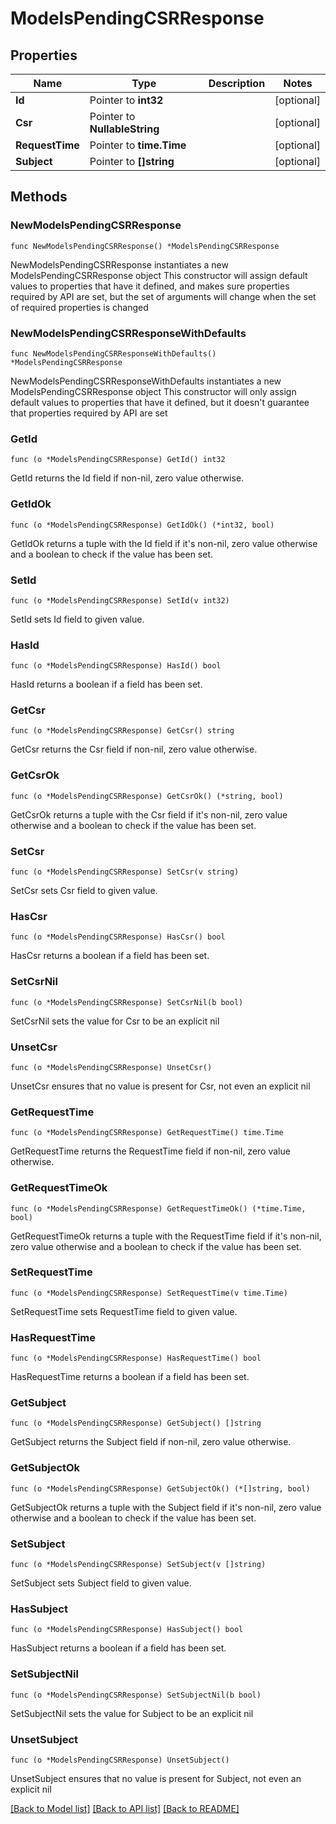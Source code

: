 # ModelsPendingCSRResponse

## Properties

Name | Type | Description | Notes
------------ | ------------- | ------------- | -------------
**Id** | Pointer to **int32** |  | [optional] 
**Csr** | Pointer to **NullableString** |  | [optional] 
**RequestTime** | Pointer to **time.Time** |  | [optional] 
**Subject** | Pointer to **[]string** |  | [optional] 

## Methods

### NewModelsPendingCSRResponse

`func NewModelsPendingCSRResponse() *ModelsPendingCSRResponse`

NewModelsPendingCSRResponse instantiates a new ModelsPendingCSRResponse object
This constructor will assign default values to properties that have it defined,
and makes sure properties required by API are set, but the set of arguments
will change when the set of required properties is changed

### NewModelsPendingCSRResponseWithDefaults

`func NewModelsPendingCSRResponseWithDefaults() *ModelsPendingCSRResponse`

NewModelsPendingCSRResponseWithDefaults instantiates a new ModelsPendingCSRResponse object
This constructor will only assign default values to properties that have it defined,
but it doesn't guarantee that properties required by API are set

### GetId

`func (o *ModelsPendingCSRResponse) GetId() int32`

GetId returns the Id field if non-nil, zero value otherwise.

### GetIdOk

`func (o *ModelsPendingCSRResponse) GetIdOk() (*int32, bool)`

GetIdOk returns a tuple with the Id field if it's non-nil, zero value otherwise
and a boolean to check if the value has been set.

### SetId

`func (o *ModelsPendingCSRResponse) SetId(v int32)`

SetId sets Id field to given value.

### HasId

`func (o *ModelsPendingCSRResponse) HasId() bool`

HasId returns a boolean if a field has been set.

### GetCsr

`func (o *ModelsPendingCSRResponse) GetCsr() string`

GetCsr returns the Csr field if non-nil, zero value otherwise.

### GetCsrOk

`func (o *ModelsPendingCSRResponse) GetCsrOk() (*string, bool)`

GetCsrOk returns a tuple with the Csr field if it's non-nil, zero value otherwise
and a boolean to check if the value has been set.

### SetCsr

`func (o *ModelsPendingCSRResponse) SetCsr(v string)`

SetCsr sets Csr field to given value.

### HasCsr

`func (o *ModelsPendingCSRResponse) HasCsr() bool`

HasCsr returns a boolean if a field has been set.

### SetCsrNil

`func (o *ModelsPendingCSRResponse) SetCsrNil(b bool)`

 SetCsrNil sets the value for Csr to be an explicit nil

### UnsetCsr
`func (o *ModelsPendingCSRResponse) UnsetCsr()`

UnsetCsr ensures that no value is present for Csr, not even an explicit nil
### GetRequestTime

`func (o *ModelsPendingCSRResponse) GetRequestTime() time.Time`

GetRequestTime returns the RequestTime field if non-nil, zero value otherwise.

### GetRequestTimeOk

`func (o *ModelsPendingCSRResponse) GetRequestTimeOk() (*time.Time, bool)`

GetRequestTimeOk returns a tuple with the RequestTime field if it's non-nil, zero value otherwise
and a boolean to check if the value has been set.

### SetRequestTime

`func (o *ModelsPendingCSRResponse) SetRequestTime(v time.Time)`

SetRequestTime sets RequestTime field to given value.

### HasRequestTime

`func (o *ModelsPendingCSRResponse) HasRequestTime() bool`

HasRequestTime returns a boolean if a field has been set.

### GetSubject

`func (o *ModelsPendingCSRResponse) GetSubject() []string`

GetSubject returns the Subject field if non-nil, zero value otherwise.

### GetSubjectOk

`func (o *ModelsPendingCSRResponse) GetSubjectOk() (*[]string, bool)`

GetSubjectOk returns a tuple with the Subject field if it's non-nil, zero value otherwise
and a boolean to check if the value has been set.

### SetSubject

`func (o *ModelsPendingCSRResponse) SetSubject(v []string)`

SetSubject sets Subject field to given value.

### HasSubject

`func (o *ModelsPendingCSRResponse) HasSubject() bool`

HasSubject returns a boolean if a field has been set.

### SetSubjectNil

`func (o *ModelsPendingCSRResponse) SetSubjectNil(b bool)`

 SetSubjectNil sets the value for Subject to be an explicit nil

### UnsetSubject
`func (o *ModelsPendingCSRResponse) UnsetSubject()`

UnsetSubject ensures that no value is present for Subject, not even an explicit nil

[[Back to Model list]](../README.md#documentation-for-models) [[Back to API list]](../README.md#documentation-for-api-endpoints) [[Back to README]](../README.md)


